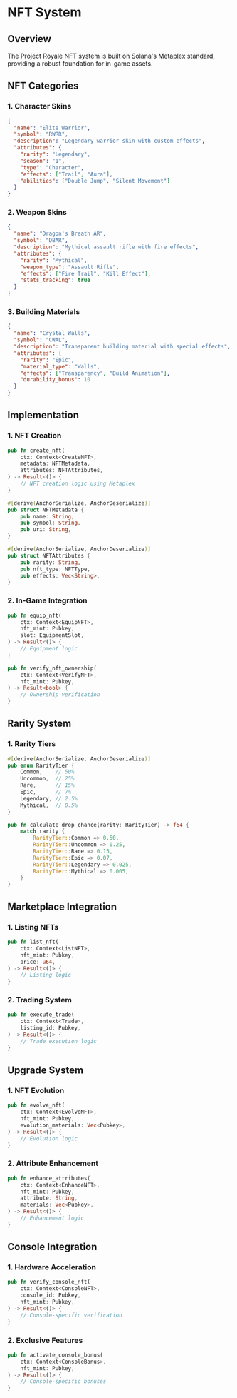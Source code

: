 # NFT System

## Overview

The Project Royale NFT system is built on Solana's Metaplex standard, providing a robust foundation for in-game assets.

## NFT Categories

### 1. Character Skins
```json
{
  "name": "Elite Warrior",
  "symbol": "RWRR",
  "description": "Legendary warrior skin with custom effects",
  "attributes": {
    "rarity": "Legendary",
    "season": "1",
    "type": "Character",
    "effects": ["Trail", "Aura"],
    "abilities": ["Double Jump", "Silent Movement"]
  }
}
```

### 2. Weapon Skins
```json
{
  "name": "Dragon's Breath AR",
  "symbol": "DBAR",
  "description": "Mythical assault rifle with fire effects",
  "attributes": {
    "rarity": "Mythical",
    "weapon_type": "Assault Rifle",
    "effects": ["Fire Trail", "Kill Effect"],
    "stats_tracking": true
  }
}
```

### 3. Building Materials
```json
{
  "name": "Crystal Walls",
  "symbol": "CWAL",
  "description": "Transparent building material with special effects",
  "attributes": {
    "rarity": "Epic",
    "material_type": "Walls",
    "effects": ["Transparency", "Build Animation"],
    "durability_bonus": 10
  }
}
```

## Implementation

### 1. NFT Creation
```rust
pub fn create_nft(
    ctx: Context<CreateNFT>,
    metadata: NFTMetadata,
    attributes: NFTAttributes,
) -> Result<()> {
    // NFT creation logic using Metaplex
}

#[derive(AnchorSerialize, AnchorDeserialize)]
pub struct NFTMetadata {
    pub name: String,
    pub symbol: String,
    pub uri: String,
}

#[derive(AnchorSerialize, AnchorDeserialize)]
pub struct NFTAttributes {
    pub rarity: String,
    pub nft_type: NFTType,
    pub effects: Vec<String>,
}
```

### 2. In-Game Integration
```rust
pub fn equip_nft(
    ctx: Context<EquipNFT>,
    nft_mint: Pubkey,
    slot: EquipmentSlot,
) -> Result<()> {
    // Equipment logic
}

pub fn verify_nft_ownership(
    ctx: Context<VerifyNFT>,
    nft_mint: Pubkey,
) -> Result<bool> {
    // Ownership verification
}
```

## Rarity System

### 1. Rarity Tiers
```rust
#[derive(AnchorSerialize, AnchorDeserialize)]
pub enum RarityTier {
    Common,    // 50%
    Uncommon,  // 25%
    Rare,      // 15%
    Epic,      // 7%
    Legendary, // 2.5%
    Mythical,  // 0.5%
}

pub fn calculate_drop_chance(rarity: RarityTier) -> f64 {
    match rarity {
        RarityTier::Common => 0.50,
        RarityTier::Uncommon => 0.25,
        RarityTier::Rare => 0.15,
        RarityTier::Epic => 0.07,
        RarityTier::Legendary => 0.025,
        RarityTier::Mythical => 0.005,
    }
}
```

## Marketplace Integration

### 1. Listing NFTs
```rust
pub fn list_nft(
    ctx: Context<ListNFT>,
    nft_mint: Pubkey,
    price: u64,
) -> Result<()> {
    // Listing logic
}
```

### 2. Trading System
```rust
pub fn execute_trade(
    ctx: Context<Trade>,
    listing_id: Pubkey,
) -> Result<()> {
    // Trade execution logic
}
```

## Upgrade System

### 1. NFT Evolution
```rust
pub fn evolve_nft(
    ctx: Context<EvolveNFT>,
    nft_mint: Pubkey,
    evolution_materials: Vec<Pubkey>,
) -> Result<()> {
    // Evolution logic
}
```

### 2. Attribute Enhancement
```rust
pub fn enhance_attributes(
    ctx: Context<EnhanceNFT>,
    nft_mint: Pubkey,
    attribute: String,
    materials: Vec<Pubkey>,
) -> Result<()> {
    // Enhancement logic
}
```

## Console Integration

### 1. Hardware Acceleration
```rust
pub fn verify_console_nft(
    ctx: Context<ConsoleNFT>,
    console_id: Pubkey,
    nft_mint: Pubkey,
) -> Result<()> {
    // Console-specific verification
}
```

### 2. Exclusive Features
```rust
pub fn activate_console_bonus(
    ctx: Context<ConsoleBonus>,
    nft_mint: Pubkey,
) -> Result<()> {
    // Console-specific bonuses
}
``` 